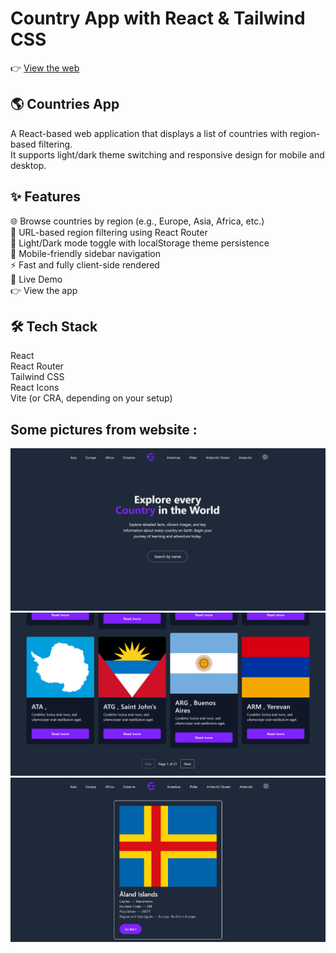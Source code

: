 # Country App with React & Tailwind CSS
👉 [View the web](https://ruhlanscountryapp.vercel.app/countries)

## 🌎 Countries App

A React-based web application that displays a list of countries with region-based filtering. <br>
It supports light/dark theme switching and responsive design for mobile and desktop.

## ✨ Features

🌐 Browse countries by region (e.g., Europe, Asia, Africa, etc.)<br>
🔎 URL-based region filtering using React Router<br>
🌙 Light/Dark mode toggle with localStorage theme persistence<br>
📱 Mobile-friendly sidebar navigation<br>
⚡ Fast and fully client-side rendered<br>
🚀 Live Demo<br>
👉 View the app<br>

## 🛠️ Tech Stack
React<br>
React Router<br>
Tailwind CSS<br>
React Icons<br>
Vite (or CRA, depending on your setup)<br>

## Some pictures from website :

![homepage](pictures/image-1.png) <br>
![allcards](pictures/image-2.png) <br>
![carddetails](pictures/image-3.png)